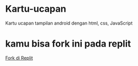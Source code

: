 # Kartu-ucapan
Kartu ucapan tampilan android dengan html, css, JavaScript

# kamu bisa fork ini pada replit
[Fork di Replit](https://replit.com/@CtPedia/kartu-ucapan)

